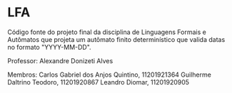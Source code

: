 # LFA

Código fonte do projeto final da disciplina de Linguagens Formais e Autômatos que projeta um autômato finito determinístico que valida datas no formato "YYYY-MM-DD". 

Professor: Alexandre Donizeti Alves

Membros:
Carlos Gabriel dos Anjos Quintino, 11201921364
Guilherme Daltrino Teodoro, 11201920867
Leandro Diomar, 11201920905

